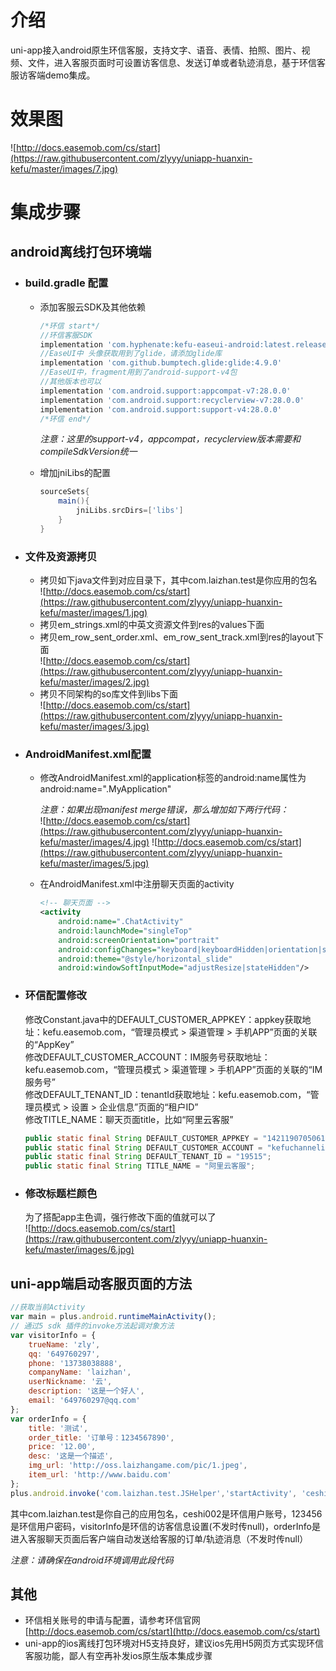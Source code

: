 # 介绍
uni-app接入android原生环信客服，支持文字、语音、表情、拍照、图片、视频、文件，进入客服页面时可设置访客信息、发送订单或者轨迹消息，基于环信客服访客端demo集成。
# 效果图
![http://docs.easemob.com/cs/start](https://raw.githubusercontent.com/zlyyy/uniapp-huanxin-kefu/master/images/7.jpg)
# 集成步骤
## android离线打包环境端
   - ### build.gradle 配置
     - 添加客服云SDK及其他依赖 
        ```gradle
        /*环信 start*/
        //环信客服SDK
        implementation 'com.hyphenate:kefu-easeui-android:latest.release'
        //EaseUI中 头像获取用到了glide，请添加glide库
        implementation 'com.github.bumptech.glide:glide:4.9.0'
        //EaseUI中，fragment用到了android-support-v4包
        //其他版本也可以
        implementation 'com.android.support:appcompat-v7:28.0.0'
        implementation 'com.android.support:recyclerview-v7:28.0.0'
        implementation 'com.android.support:support-v4:28.0.0'
        /*环信 end*/
        ``` 
        *注意：这里的support-v4，appcompat，recyclerview版本需要和compileSdkVersion统一*

     - 增加jniLibs的配置 
        ```gradle
        sourceSets{
            main(){
                jniLibs.srcDirs=['libs']
            }
        }
        ```

   - ### 文件及资源拷贝
     - 拷贝如下java文件到对应目录下，其中com.laizhan.test是你应用的包名  
       ![http://docs.easemob.com/cs/start](https://raw.githubusercontent.com/zlyyy/uniapp-huanxin-kefu/master/images/1.jpg)
     - 拷贝em_strings.xml的中英文资源文件到res的values下面
     - 拷贝em_row_sent_order.xml、em_row_sent_track.xml到res的layout下面  
       ![http://docs.easemob.com/cs/start](https://raw.githubusercontent.com/zlyyy/uniapp-huanxin-kefu/master/images/2.jpg)
     - 拷贝不同架构的so库文件到libs下面  
       ![http://docs.easemob.com/cs/start](https://raw.githubusercontent.com/zlyyy/uniapp-huanxin-kefu/master/images/3.jpg)
   - ### AndroidManifest.xml配置
     - 修改AndroidManifest.xml的application标签的android:name属性为android:name=".MyApplication"   
     
       *注意：如果出现manifest merge错误，那么增加如下两行代码：*  
       ![http://docs.easemob.com/cs/start](https://raw.githubusercontent.com/zlyyy/uniapp-huanxin-kefu/master/images/4.jpg)
       ![http://docs.easemob.com/cs/start](https://raw.githubusercontent.com/zlyyy/uniapp-huanxin-kefu/master/images/5.jpg)
     - 在AndroidManifest.xml中注册聊天页面的activity  
        ```xml
        <!-- 聊天页面 -->
        <activity
            android:name=".ChatActivity"
            android:launchMode="singleTop"
            android:screenOrientation="portrait"
            android:configChanges="keyboard|keyboardHidden|orientation|screenLayout|uiMode|screenSize|smallestScreenSize|navigation"
            android:theme="@style/horizontal_slide"
            android:windowSoftInputMode="adjustResize|stateHidden"/>
        ```
   - ### 环信配置修改 
      修改Constant.java中的DEFAULT_CUSTOMER_APPKEY：appkey获取地址：kefu.easemob.com，“管理员模式 > 渠道管理 > 手机APP”页面的关联的“AppKey”     
      修改DEFAULT_CUSTOMER_ACCOUNT：IM服务号获取地址：kefu.easemob.com，“管理员模式 > 渠道管理 > 手机APP”页面的关联的“IM服务号”   
      修改DEFAULT_TENANT_ID：tenantId获取地址：kefu.easemob.com，“管理员模式 > 设置 > 企业信息”页面的“租户ID”  
      修改TITLE_NAME：聊天页面title，比如“阿里云客服”  
        ```java
        public static final String DEFAULT_CUSTOMER_APPKEY = "1421190705061167#kefuchannelapp19515";
        public static final String DEFAULT_CUSTOMER_ACCOUNT = "kefuchannelimid_128577";
        public static final String DEFAULT_TENANT_ID = "19515";
        public static final String TITLE_NAME = "阿里云客服";
        ```
   - ### 修改标题栏颜色  
      为了搭配app主色调，强行修改下面的值就可以了  
      ![http://docs.easemob.com/cs/start](https://raw.githubusercontent.com/zlyyy/uniapp-huanxin-kefu/master/images/6.jpg)
## uni-app端启动客服页面的方法
```js
//获取当前Activity  
var main = plus.android.runtimeMainActivity();
// 通过5 sdk 插件的invoke方法起调对象方法
var visitorInfo = {
	trueName: 'zly',
	qq: '649760297',
	phone: '13738038888',
	companyName: 'laizhan',
	userNickname: '云',
	description: '这是一个好人',
	email: '649760297@qq.com'	
};
var orderInfo = {
	title: '测试',
	order_title: '订单号：1234567890',
	price: '12.00',
	desc: '这是一个描述',
	img_url: 'http://oss.laizhangame.com/pic/1.jpeg',
	item_url: 'http://www.baidu.com'
};
plus.android.invoke('com.laizhan.test.JSHelper','startActivity', 'ceshi002', '123456', main, JSON.stringify(visitorInfo), JSON.stringify(orderInfo));
```
其中com.laizhan.test是你自己的应用包名，ceshi002是环信用户账号，123456是环信用户密码，visitorInfo是环信的访客信息设置(不发时传null)，orderInfo是进入客服聊天页面后客户端自动发送给客服的订单/轨迹消息（不发时传null）

*注意：请确保在android环境调用此段代码*

## 其他
   - 环信相关账号的申请与配置，请参考环信官网[http://docs.easemob.com/cs/start](http://docs.easemob.com/cs/start)
   - uni-app的ios离线打包环境对H5支持良好，建议ios先用H5网页方式实现环信客服功能，鄙人有空再补发ios原生版本集成步骤
